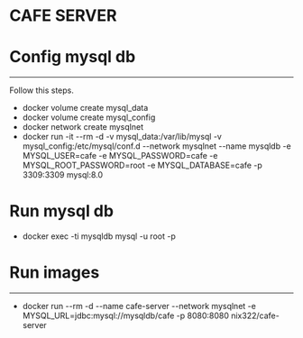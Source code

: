 # CAFE SERVER

# Config mysql db
------------------
Follow this steps.

* docker volume create mysql_data
* docker volume create mysql_config
* docker network create mysqlnet
* docker run -it --rm -d -v mysql_data:/var/lib/mysql -v mysql_config:/etc/mysql/conf.d --network mysqlnet --name mysqldb -e MYSQL_USER=cafe -e MYSQL_PASSWORD=cafe -e MYSQL_ROOT_PASSWORD=root -e MYSQL_DATABASE=cafe -p 3309:3309 mysql:8.0

# Run mysql db
* docker exec -ti mysqldb mysql -u root -p

# Run images
-----------------
* docker run --rm -d --name cafe-server --network mysqlnet -e MYSQL_URL=jdbc:mysql://mysqldb/cafe -p 8080:8080 nix322/cafe-server